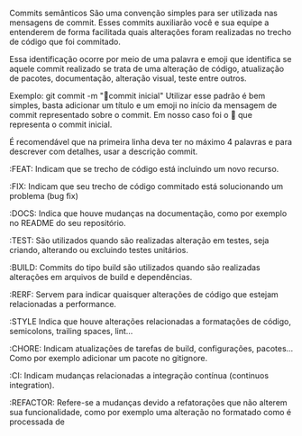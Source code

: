 Commits semânticos
São uma convenção simples para ser utilizada nas mensagens de commit. Esses commits auxiliarão você e sua equipe a entenderem de forma facilitada quais alterações foram realizadas no trecho de código que foi commitado.

Essa identificação ocorre por meio de uma palavra e emoji que identifica se aquele commit realizado se trata de uma alteração de código, atualização de pacotes, documentação, alteração visual, teste entre outros.

Exemplo:
git commit -m ":tada:commit inicial"
Utilizar esse padrão é bem simples, basta adicionar um título e um emoji no início da mensagem de commit representado sobre o commit. Em nosso caso foi o :tada: que representa o commit inicial.

É recomendável que na primeira linha deva ter no máximo 4 palavras e para descrever com detalhes, usar a descrição commit.

:FEAT:
Indicam que se trecho de código está incluindo um novo recurso.

:FIX:
Indicam que seu trecho de código commitado está solucionando um problema (bug fix)

:DOCS:
Indica que houve mudanças na documentação, como por exemplo no README do seu repositório.

:TEST:
São utilizados quando são realizadas alteração em testes, seja criando, alterando ou excluindo testes unitários.

:BUILD:
Commits do tipo build são utilizados quando são realizadas alterações em arquivos de build e dependências.

:RERF:
Servem para indicar quaisquer alterações de código que estejam relacionadas a performance.

:STYLE
Indica que houve alterações relacionadas a formatações de código, semicolons, trailing spaces, lint...

:CHORE:
Indicam atualizações de tarefas de build, configurações, pacotes... Como por exemplo adicionar um pacote no gitignore.

:CI:
Indicam mudanças relacionadas a integração contínua (continuos integration).

:REFACTOR:
Refere-se a mudanças devido a refatorações que não alterem sua funcionalidade, como por exemplo uma alteração no formatado como é processada de